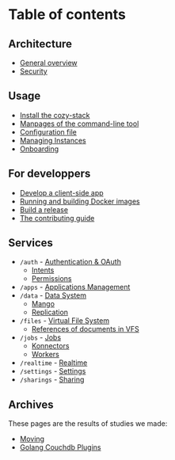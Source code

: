 Table of contents
=================

## Architecture

- [General overview](architecture.md)
- [Security](security.md)

## Usage

- [Install the cozy-stack](INSTALL.md)
- [Manpages of the command-line tool](cli/cozy-stack.md)
- [Configuration file](config.md)
- [Managing Instances](instance.md)
- [Onboarding](onboarding.md)

## For developpers

- [Develop a client-side app](client-app-dev.md)
- [Running and building Docker images](docker.md)
- [Build a release](release.md)
- [The contributing guide](CONTRIBUTING.md)

## Services

- `/auth` - [Authentication & OAuth](auth.md)
  - [Intents](intents.md)
  - [Permissions](permissions.md)
- `/apps` - [Applications Management](apps.md)
- `/data` - [Data System](data-system.md)
  - [Mango](mango.md)
  - [Replication](replication.md)
- `/files` - [Virtual File System](files.md)
  - [References of documents in VFS](references-docs-in-vfs.md)
- `/jobs` - [Jobs](jobs.md)
  - [Konnectors](konnectors.md)
  - [Workers](workers.md)
- `/realtime` - [Realtime](realtime.md)
- `/settings` - [Settings](settings.md)
- `/sharings` - [Sharing](sharing.md)

## Archives

These pages are the results of studies we made:

- [Moving](moving.md)
- [Golang Couchdb Plugins](couchdb-plugins.md)

